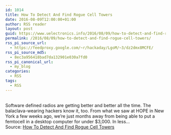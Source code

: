 ```yaml
---
id: 1014
title: How To Detect And Find Rogue Cell Towers
date: 2016-08-09T12:00:00+01:00
author: RSS reader
layout: post
guid: https://www.uelectronics.info/2016/08/09/how-to-detect-and-find-rogue-cell-towers/
permalink: /2016/08/09/how-to-detect-and-find-rogue-cell-towers/
rss_pi_source_url:
  - https://feedproxy.google.com/~r/hackaday/LgoM/~3/dz2dmx8MCFE/
rss_pi_source_md5:
  - 8ec3a956418bad7da132901e030a7fd0
rss_pi_canonical_url:
  - my_blog
categories:
  - RSS
tags:
  - RSS
---
```

&#013;  
Software defined radios are getting better and better all the time. The balaclava-wearing hackers know it, too. From what we saw at HOPE in New York a few weeks ago, we’re just months away from being able to put a femtocell in a desktop computer for under $3,000. In less…&#013;  
Source: <a href="https://feedproxy.google.com/~r/hackaday/LgoM/~3/dz2dmx8MCFE/" target="_blank">How To Detect And Find Rogue Cell Towers</a>